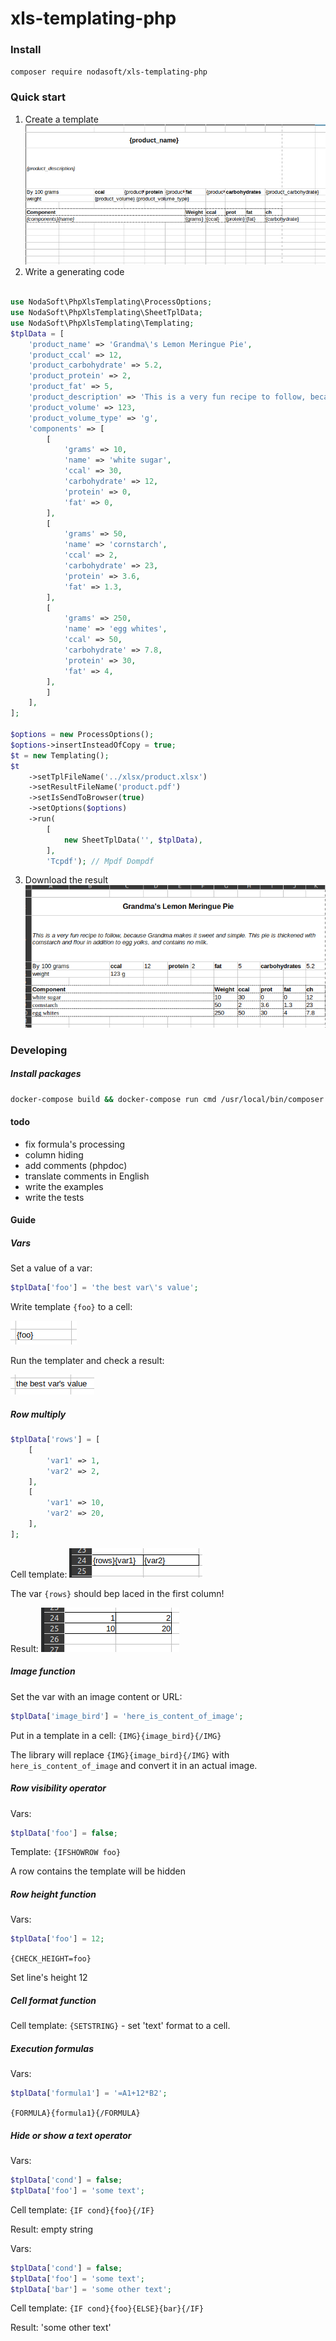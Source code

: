 # xls-templating-php

### Install

`composer require nodasoft/xls-templating-php `

### Quick start
1. Create a template ![Create a template](readme/template.png)
2. Write a generating code

```php

use NodaSoft\PhpXlsTemplating\ProcessOptions;
use NodaSoft\PhpXlsTemplating\SheetTplData;
use NodaSoft\PhpXlsTemplating\Templating;
$tplData = [
    'product_name' => 'Grandma\'s Lemon Meringue Pie',
    'product_ccal' => 12,
    'product_carbohydrate' => 5.2,
    'product_protein' => 2,
    'product_fat' => 5,
    'product_description' => 'This is a very fun recipe to follow, because Grandma makes it sweet and simple. This pie is thickened with cornstarch and flour in addition to egg yolks, and contains no milk.',
    'product_volume' => 123,
    'product_volume_type' => 'g',
    'components' => [
        [
            'grams' => 10,
            'name' => 'white sugar',
            'ccal' => 30,
            'carbohydrate' => 12,
            'protein' => 0,
            'fat' => 0,
        ],
        [
            'grams' => 50,
            'name' => 'cornstarch',
            'ccal' => 2,
            'carbohydrate' => 23,
            'protein' => 3.6,
            'fat' => 1.3,
        ],
        [
            'grams' => 250,
            'name' => 'egg whites',
            'ccal' => 50,
            'carbohydrate' => 7.8,
            'protein' => 30,
            'fat' => 4,
        ],
        ]
    ],
];

$options = new ProcessOptions();
$options->insertInsteadOfCopy = true;
$t = new Templating();
$t
    ->setTplFileName('../xlsx/product.xlsx')
    ->setResultFileName('product.pdf')
    ->setIsSendToBrowser(true)
    ->setOptions($options)
    ->run(
        [
            new SheetTplData('', $tplData),
        ], 
        'Tcpdf'); // Mpdf Dompdf
```
3. Download the result ![Create a template](readme/result.png)

### Developing
##### Install packages
```bash
docker-compose build && docker-compose run cmd /usr/local/bin/composer update
```

#### todo
* fix formula's processing
* column hiding
* add comments (phpdoc)
* translate comments in English
* write the examples
* write the tests


#### Guide

##### Vars 

Set a value of a var:

```php
$tplData['foo'] = 'the best var\'s value';
```

Write template `{foo}` to a cell:

![foo](readme/img.png)

Run the templater and check a result:

![result](readme/img_1.png)

##### Row multiply

```php
$tplData['rows'] = [
    [
        'var1' => 1,
        'var2' => 2,
    ],
    [
        'var1' => 10,
        'var2' => 20,
    ],
];
```

Cell template: 
![rows](readme/img_2.png)

The var `{rows}` should bep laced in the first column!

Result: 
![result](readme/img_3.png)

##### Image function

Set the var with an image content or URL:

```php
$tplData['image_bird'] = 'here_is_content_of_image';
```

Put in a template in a cell:
`{IMG}{image_bird}{/IMG}`

The library will replace `{IMG}{image_bird}{/IMG}` with `here_is_content_of_image` and convert it in an actual image.

##### Row visibility operator
Vars:
```php
$tplData['foo'] = false;
```

Template: `{IFSHOWROW foo}`

A row contains the template will be hidden

##### Row height function
Vars:
```php
$tplData['foo'] = 12;
```

`{CHECK_HEIGHT=foo}`

Set line's height 12

##### Cell format function
Cell template: `{SETSTRING}` - set 'text' format to a cell.

##### Execution formulas
Vars:
```php
$tplData['formula1'] = '=A1+12*B2';
```

`{FORMULA}{formula1}{/FORMULA}`

##### Hide or show a text operator
Vars:

```php
$tplData['cond'] = false;
$tplData['foo'] = 'some text';
```

Cell template: `{IF cond}{foo}{/IF}`

Result: empty string

Vars:

```php
$tplData['cond'] = false;
$tplData['foo'] = 'some text';
$tplData['bar'] = 'some other text';
```

Cell template: `{IF cond}{foo}{ELSE}{bar}{/IF}`

Result: 'some other text'